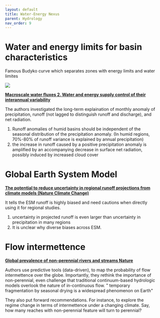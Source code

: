 ```yaml
---
layout: default
title: Water-Energy Nexus
parent: Hydrology
nav_order: 9
---
```



# Water and energy limits for basin characteristics

Famous Budyko curve which separates zones with energy limits and water limites
<p>
  <img src="https://thisearthsite.files.wordpress.com/2016/11/budyko.png?w=840">
</p>

__[Macroscale water fluxes 2. Water and energy supply control of their interannual variability](https://agupubs.onlinelibrary.wiley.com/doi/full/10.1029/2001WR000760)__

The authors investigated the long-term explaination of monthly anomaly of precipitation, runoff (not lagged to distinguish runoff and discharge), and net radiation.

1. Runoff anomalies of humid basins should be independent of the seasonal distribution of the precipitation anomaly. (In humid regions, 70%-80% of runoff variance is explained by annual precipitation)
2. the increase in runoff caused by a positive precipitation anomaly is amplified by an accompanying decrease in surface net radiation, possibly induced by increased cloud cover

# Global Earth System Model

__[The potential to reduce uncertainty in regional runoff projections from climate models (Nature Climate Change)](https://www.nature.com/articles/s41558-019-0639-x)__

It tells the ESM runoff is highly biased and need cautions when directly using it for regional studies.

1. uncertainty in projected runoff is even larger than uncertainty in precipitation in many regions 
2. It is unclear why diverse biases across ESM.

# Flow intermettence

__[Global prevalence of non-perennial rivers and streams Nature](https://www.nature.com/articles/s41586-021-03565-5.pdf?origin=ppub)__

Authors use predictive tools (data-driven), to map the probability of flow intermettence over the globe. Importantly, they rethink the importance of non-perennial, even challenge that traditional continuum-based hydrologic models overlook the nature of in-continuous flow. " temporary fragmentation by seasonal drying is a widespread phenomenon on Earth"

They also put forward recommendations. For instance, to explore the regime change in terms of intermettence under a changing climate. Say, how many reaches with non-perennial feature will turn to perennial?

